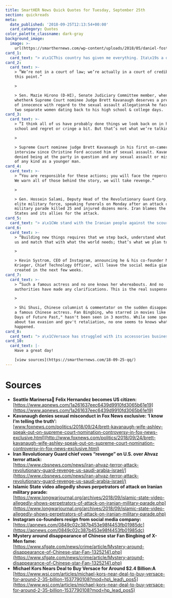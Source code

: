 ```yaml
---
title: SmartHER News Quick Quotes for Tuesday, September 25th
section: quickreads
meta:
  date_published: '2018-09-25T12:13:54+00:00'
  card_category: Quotes
color_palette_classname: dark-gray
background_image:
  image: >-
    url(https://smarthernews.com/wp-content/uploads/2018/05/daniel-foster-264237-unsplash-scaled.jpg)
card_1:
  card_text: "> a\x1CThis country has given me everything. Ita\x19s a dream come true.a\x1D\n> \n> Felix Hernandez, 32-year-old pitcher for the Seattle Mariners, after passing his naturalization exam and becoming an American citizen on Monday. A native of Venezuela, Hernandez hopes to bring his parents to the U.S. because of the internal strife in his home country."
card_2:
  card_text: >-
    > “We’re not in a court of law; we’re actually in a court of credibility at
    this point.”

    > 

    > Sen. Mazie Hirono (D-HI), Senate Judiciary Committee member, when asked
    whetherA Supreme Court nominee Judge Brett Kavanaugh deserves a presumption
    of innocence with regard to the sexual assault allegationsA he faces from
    two separate women dating back to his high school & college days.
card_3:
  card_text: >-
    > “I think all of us have probably done things we look back on in high
    school and regret or cringe a bit. But that’s not what we’re talking about.”

    > 

    > Supreme Court nominee judge Brett Kavanaugh in his first on-camera
    interview since Christine Ford accused him of sexual assault. Kavanaugh
    denied being at the party in question and any sexual assault or misconduct
    of any kind as a younger man.
card_4:
  card_text: >-
    > “You are responsible for these actions; you will face the repercussions.
    We warn all of those behind the story, we will take revenge.”

    > 

    > Gen. Hossein Salami, Deputy Head of the Revolutionary Guard Corp, Iran's
    elite military force, speaking funerals on Monday after an attack on a
    military parade killed 25 and injured dozens more. Iran blames the United
    States and its allies for the attack.
card_5:
  card_text: "> a\x1CWe stand with the Iranian people against the scourge of radical Islamic terrorism and express our sympathy to them at this terrible time.a\x1D\n> \n> State Dept Spokeswoman Heather Nauert on the attack in Iran. ISIS has released a video claiming responsibility for the attack; an anti-gov't Iranian group has also claimed responsibility."
card_6:
  card_text: >-
    > “Building new things requires that we step back, understand what inspires
    us and match that with what the world needs; that’s what we plan to do.”

    > 

    > Kevin Systrom, CEO of Instagram, announcing he & his co-founder Mike
    Krieger, Chief Technology Officer, will leave the social media giant they
    created in the next few weeks.
card_7:
  card_text: >-
    > “Such a famous actress and no one knows her whereabouts. And no
    authorities have made any clarifications. This is the real suspense.”

    > 

    > Shi Shusi, Chinese columnist & commentator on the sudden disappearance of
    a famous Chinese actress. Fan Bingbing, who starred in movies like "X-Men:
    Days of Future Past," hasn't been seen in 3 months. While some speculate
    about tax evasion and gov't retaliation, no one seems to knows what
    happened.
card_8:
  card_text: "> a\x1CVersace has struggled with its accessories business, and Michael Kors could help them with that.”\n> \n> Robert Burke, former retail executive and current consultant, on the rumored sales of Versace to Michael Kors Holdings to the Wall Street Journal. The WSJ reports this would be the first time an American company would take the reins at an \"elite European brand.\""
card_10:
  card_text: |-
    Have a great day!

    [view sources](https://smarthernews.com/18-09-25-qq/)
---
```

Sources
=======

*   **Seattle Marinersa Felix Hernandez becomes US citizen:**  
    [https://www.apnews.com/1a261637eec6439d9910fd3065b61e19](https://www.apnews.com/1a261637eec6439d9910fd3065b61e19)
*   **Kavanaugh denies sexual misconduct in Fox News exclusive: ‘I know I’m telling the truth’:**  
    [www.foxnews.com/politics/2018/09/24/brett-kavanaugh-wife-ashley-speak-out-on-supreme-court-nomination-controversy-in-fox-news-exclusive.html](http://www.foxnews.com/politics/2018/09/24/brett-kavanaugh-wife-ashley-speak-out-on-supreme-court-nomination-controversy-in-fox-news-exclusive.html)
*   **Iran Revolutionary Guard chief vows “revenge” on U.S. over Ahvaz terror attack:**  
    [https://www.cbsnews.com/news/iran-ahvaz-terror-attack-revolutionary-guard-revenge-us-saudi-arabia-israel/](https://www.cbsnews.com/news/iran-ahvaz-terror-attack-revolutionary-guard-revenge-us-saudi-arabia-israel/)
*   **Islamic State video allegedly shows perpetrators of attack on Iranian military parade:**  
    [https://www.longwarjournal.org/archives/2018/09/islamic-state-video-allegedly-shows-perpetrators-of-attack-on-iranian-military-parade.php](https://www.longwarjournal.org/archives/2018/09/islamic-state-video-allegedly-shows-perpetrators-of-attack-on-iranian-military-parade.php)
*   **Instagram co-founders resign from social media company:**  
    [https://apnews.com/0849c02c387b453e98f4453fb01985dc](https://apnews.com/0849c02c387b453e98f4453fb01985dc)
*   **Mystery around disappearance of Chinese star Fan Bingbing of X-Men fame:**  
    [https://www.sfgate.com/news/crime/article/Mystery-around-disappearance-of-Chinese-star-Fan-13252141.php](https://www.sfgate.com/news/crime/article/Mystery-around-disappearance-of-Chinese-star-Fan-13252141.php)
*   **Michael Kors Nears Deal to Buy Versace for Around $2.4 Billion:A**  
    [https://www.wsj.com/articles/michael-kors-near-deal-to-buy-versace-for-around-2-35-billion-1537790108?mod=hp\_lead\_pos5](https://www.wsj.com/articles/michael-kors-near-deal-to-buy-versace-for-around-2-35-billion-1537790108?mod=hp_lead_pos5)